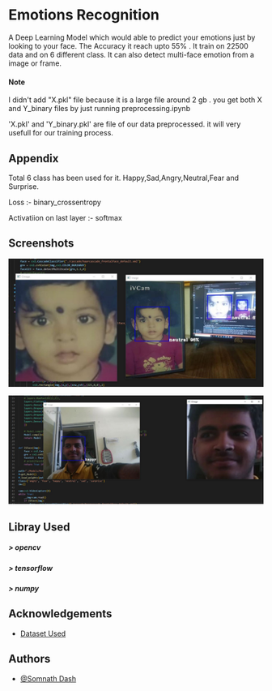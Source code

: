
#  Emotions Recognition

A Deep Learning Model which would able to predict your emotions just by looking to your face. The Accuracy it reach upto 55% . It train on 22500 data and on 6 different class.
It can also detect multi-face emotion from a image or frame.

#### Note
 I didn't add "X.pkl" file because it is a large file around 2 gb . you get both X and Y_binary files by just running preprocessing.ipynb
 
 'X.pkl' and 'Y_binary.pkl' are file of our data preprocessed. it will very usefull for our training process.
 

## Appendix

Total 6 class has been used for it. Happy,Sad,Angry,Neutral,Fear and Surprise.

Loss :- binary_crossentropy

Activatiion on last layer :- softmax



## Screenshots

![Neutral Preview](https://raw.githubusercontent.com/somnathdashs/Emotions-Recognition/main/Test_img/privew1.JPG)

![Happy Preview](https://raw.githubusercontent.com/somnathdashs/Emotions-Recognition/main/Test_img/happy.JPG)
## Libray Used

 ##### > opencv
 ##### > tensorflow
 ##### > numpy 
## Acknowledgements

 - [Dataset Used](https://www.kaggle.com/datasets/jonathanoheix/face-expression-recognition-dataset)



## Authors

- [@Somnath Dash](https://www.github.com/somnathdashs)

